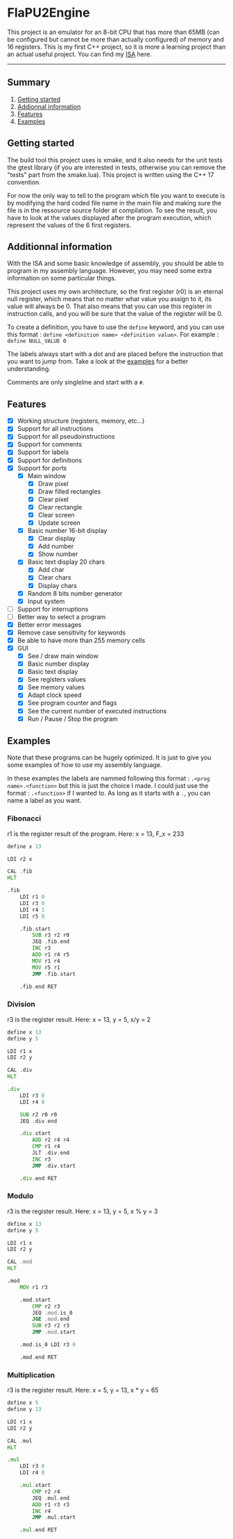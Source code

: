 # FlaPU2Engine
This project is an emulator for an 8-bit CPU that has more than 65MB (can be configured but cannot be more than actually configured) of memory and 16 registers.
This is my first C++ project, so it is more a learning project than an actual useful project.
You can find my [ISA](https://docs.google.com/spreadsheets/d/1aE8e7TodV6_dxUF-UbF0xdbSolc1Z1ntD5Rz3ESL6Uk/edit?gid=0#gid=0) here.
***

## Summary
1. [Getting started](#getting-started)
2. [Addionnal information](#additionnal-information)
3. [Features](#features)
4. [Examples](#examples)

## Getting started
The build tool this project uses is xmake, and it also needs for the unit tests the gtest library (if you are interested in tests, otherwise you can remove the "tests" part from the xmake.lua).
This project is written using the C++ 17 convention.

For now the only way to tell to the program which file you want to execute is by modifying the hard coded file name in the main file and making sure the file is in the ressource source folder at compilation.
To see the result, you have to look at the values displayed after the program execution, which represent the values of the 6 first registers.

## Additionnal information
With the ISA and some basic knowledge of assembly, you should be able to program in my assembly language.
However, you may need some extra information on some particular things.

This project uses my own architecture, so the first register (r0) is an eternal null register, which means that no matter what value you assign to it, its value will always be 0.
That also means that you can use this register in instruction calls, and you will be sure that the value of the register will be 0.

To create a definition, you have to use the ``define`` keyword, and you can use this format : ``define <definition name> <definition value>``.
For example : ``define NULL_VALUE 0``

The labels always start with a dot and are placed before the instruction that you want to jump from.
Take a look at the [examples](#examples) for a better understanding.

Comments are only singleline and start with a ``#``.

## Features
- [x] Working structure (registers, memory, etc...)
- [x] Support for all instructions
- [x] Support for all pseudoinstructions
- [x] Support for comments
- [x] Support for labels
- [x] Support for definitions
- [x] Support for ports
  - [x] Main window
    - [x] Draw pixel
    - [x] Draw filled rectangles
    - [x] Clear pixel
    - [x] Clear rectangle
    - [x] Clear screen
    - [x] Update screen
  - [x] Basic number 16-bit display
    - [x] Clear display
    - [x] Add number
    - [x] Show number
  - [x] Basic text display 20 chars
    - [x] Add char
    - [x] Clear chars
    - [x] Display chars
  - [x] Random 8 bits number generator
  - [x] Input system
- [ ] Support for interruptions
- [ ] Better way to select a program
- [x] Better error messages
- [x] Remove case sensitivity for keywords
- [x] Be able to have more than 255 memory cells
- [x] GUI
  - [x] See / draw main window
  - [x] Basic number display
  - [x] Basic text display
  - [x] See registers values
  - [x] See memory values
  - [x] Adapt clock speed
  - [x] See program counter and flags
  - [x] See the current number of executed instructions
  - [x] Run / Pause / Stop the program

## Examples
Note that these programs can be hugely optimized. It is just to give you some examples of how to use my assembly language.

In these examples the labels are nammed following this format : ``.<prog name>.<function>`` but this is just the choice I made.
I could just use the format : ``.<function>`` if I wanted to. As long as it starts with a ``.``, you can name a label as you want.

### Fibonacci
r1 is the register result of the program. Here: x = 13, F_x = 233
```asm
define x 13

LDI r2 x

CAL .fib
HLT

.fib
    LDI r1 0
    LDI r3 0
    LDI r4 1
    LDI r5 0

    .fib.start
        SUB r3 r2 r0
        JEQ .fib.end
        INC r3
        ADD r1 r4 r5
        MOV r1 r4
        MOV r5 r1
        JMP .fib.start

    .fib.end RET
```

### Division
r3 is the register result. Here: x = 13, y = 5, x/y = 2
```asm
define x 13
define y 5

LDI r1 x
LDI r2 y

CAL .div
HLT

.div
    LDI r3 0
    LDI r4 0

    SUB r2 r0 r0
    JEQ .div.end

    .div.start
        ADD r2 r4 r4
        CMP r1 r4
        JLT .div.end
        INC r3
        JMP .div.start

    .div.end RET
```

### Modulo
r3 is the register result. Here: x = 13, y = 5, x % y = 3
```asm
define x 13
define y 5

LDI r1 x
LDI r2 y

CAL .mod
HLT

.mod
    MOV r1 r3

    .mod.start
        CMP r2 r3
        JEQ .mod.is_0
        JGE .mod.end
        SUB r3 r2 r3
        JMP .mod.start

    .mod.is_0 LDI r3 0

    .mod.end RET
```

### Multiplication
r3 is the register result. Here: x = 5, y = 13, x * y = 65
```asm
define x 5
define y 13

LDI r1 x
LDI r2 y

CAL .mul
HLT

.mul
    LDI r3 0
    LDI r4 0

    .mul.start
        CMP r2 r4
        JEQ .mul.end
        ADD r1 r3 r3
        INC r4
        JMP .mul.start

    .mul.end RET
```
